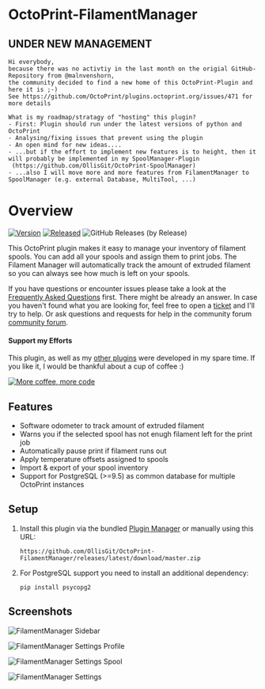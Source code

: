 # OctoPrint-FilamentManager

## UNDER NEW MANAGEMENT

    Hi everybody,
    because there was no activtiy in the last month on the origial GitHub-Repository from @malnvenshorn,
    the community decided to find a new home of this OctoPrint-Plugin and here it is ;-)
    See https://github.com/OctoPrint/plugins.octoprint.org/issues/471 for more details

    What is my roadmap/stratagy of "hosting" this plugin?
    - First: Plugin should run under the latest versions of python and OctoPrint
    - Analysing/fixing issues that prevent using the plugin
    - An open mind for new ideas....
    - ...but if the effort to implement new features is to height, then it will probably be implemented in my SpoolManager-Plugin
     (https://github.com/OllisGit/OctoPrint-SpoolManager)
    - ...also I will move more and more features from FilamentManager to SpoolManager (e.g. external Database, MultiTool, ...)


# Overview

[![Version](https://img.shields.io/badge/dynamic/json.svg?color=brightgreen&label=version&url=https://api.github.com/repos/OllisGit/OctoPrint-FilamentManager/releases&query=$[0].name)]()
[![Released](https://img.shields.io/badge/dynamic/json.svg?color=brightgreen&label=released&url=https://api.github.com/repos/OllisGit/OctoPrint-FilamentManager/releases&query=$[0].published_at)]()
![GitHub Releases (by Release)](https://img.shields.io/github/downloads/OllisGit/OctoPrint-FilamentManager/latest/total.svg)

This OctoPrint plugin makes it easy to manage your inventory of filament spools. You can add all your spools and assign them to print jobs. The Filament Manager will automatically track the amount of extruded filament so you can always see how much is left on your spools.

If you have questions or encounter issues please take a look at the [Frequently Asked Questions](https://github.com/OllisGit/OctoPrint-FilamentManager/wiki#faq) first. There might be already an answer.
In case you haven't found what you are looking for, feel free to open a [ticket](https://github.com/OllisGit/OctoPrint-FilamentManager/issues/new/choose) and I'll try to help.
Or ask questions and requests for help in the community forum [community forum](https://community.octoprint.org/).

#### Support my Efforts

This plugin, as well as my [other plugins](https://github.com/OllisGit/) were developed in my spare time.
If you like it, I would be thankful about a cup of coffee :)

[![More coffee, more code](https://img.shields.io/badge/Donate-PayPal-green.svg)](https://www.paypal.com/cgi-bin/webscr?cmd=_s-xclick&hosted_button_id=6SW5R6ZUKLB5E&source=url)


## Features

* Software odometer to track amount of extruded filament
* Warns you if the selected spool has not enugh filament left for the print job
* Automatically pause print if filament runs out
* Apply temperature offsets assigned to spools
* Import & export of your spool inventory
* Support for PostgreSQL (>=9.5) as common database for multiple OctoPrint instances

## Setup

1. Install this plugin via the bundled [Plugin Manager](https://github.com/foosel/OctoPrint/wiki/Plugin:-Plugin-Manager)
or manually using this URL:

    `https://github.com/OllisGit/OctoPrint-FilamentManager/releases/latest/download/master.zip`

1. For PostgreSQL support you need to install an additional dependency:

    `pip install psycopg2`

## Screenshots

![FilamentManager Sidebar](screenshots/filamentmanager_sidebar.png?raw=true)

![FilamentManager Settings Profile](screenshots/filamentmanager_settings_profile.png?raw=true)

![FilamentManager Settings Spool](screenshots/filamentmanager_settings_spool.png?raw=true)

![FilamentManager Settings](screenshots/filamentmanager_settings.png?raw=true)

